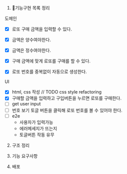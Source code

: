 1. 🎯기능구현 목록 정리

도메인

- [x] 로또 구매 금액을 입력할 수 있다.
- [x] 금액은 양수여야한다.
- [x] 금액은 정수여야한다.

- [x] 구매 금액에 맞게 로또를 구매를 할 수 있다.
- [x] 로또 번호를 중복없이 자동으로 생성한다.

UI

- [x] html, css 작성 // TODO css style refactoring
- [x] 구매할 금액을 입력하고 구입버튼을 누르면 로또를 구매한다.
- [ ] get user input
- [ ] 번호 보기 토글 버튼을 클릭해 로또 번호를 볼 수 있어야 한다.
- [ ] e2e
  - 사용자가 입력가능
  - 에러메세지가 뜨는지
  - 토글버튼 작동 유무

2. 구조 정리

3. 기능 요구사항

4. 배포

